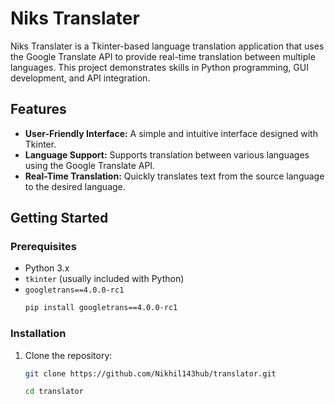 # Niks Translater

Niks Translater is a Tkinter-based language translation application that uses the Google Translate API to provide real-time translation between multiple languages. This project demonstrates skills in Python programming, GUI development, and API integration.

## Features

- **User-Friendly Interface:** A simple and intuitive interface designed with Tkinter.
- **Language Support:** Supports translation between various languages using the Google Translate API.
- **Real-Time Translation:** Quickly translates text from the source language to the desired language.

## Getting Started

### Prerequisites

- Python 3.x
- `tkinter` (usually included with Python)
- `googletrans==4.0.0-rc1`
  ```sh
  pip install googletrans==4.0.0-rc1

### Installation

1. Clone the repository:
   ```sh
   git clone https://github.com/Nikhil143hub/translator.git
   
   cd translator
